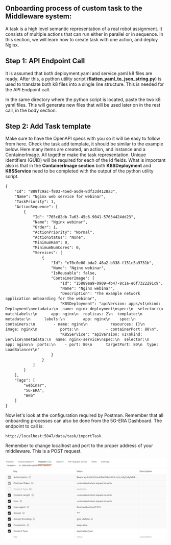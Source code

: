 ## Onboarding process of custom task to the Middleware system:

A task is a high level semantic representation of a real robot assignment. It consists of multiple actions that can run either in parallel or in sequence. In this section, we will learn how to create task with one action, and deploy Nginx. 

## Step 1: API Endpoint Call

It is assumed that both deployment.yaml and service.yaml k8 files are ready. After this, a python utility script (**flatten_yaml_to_json_string.py**) is used to translate both k8 files into a single line structure. This is needed for the API Endpoint call.

In the same directory where the python script is located, paste the two k8 yaml files. This will generate new files that will be used later on in the rest call, in the body section.

## Step 2: Add Task template

Make sure to have the OpenAPI specs with you so it will be easy to follow from here. Check the task add template, it should be similar to the example below. Here many items are created, an action, and instance and a ContainerImage. All together make the task representation. Unique identifiers (GUID) will be required for each of the Id fields. What is important also is that in the **ContainerImage section** both **K8SDeployment** and **K8SService** need to be completed with the output of the python utility script.

```
{
    "Id": "889fc9ac-f803-45ed-a6d4-8df33d4128a3",
    "Name": "Nginx web service for webinar",
    "TaskPriority": 1,
    "ActionSequence": [
        {
            "Id": "765c82db-7a63-45c6-9041-57634424dd23",
            "Name": "Nginx webinar",
            "Order": 1,
            "ActionPriority": "Normal",
            "ActionStatus": "None",
            "MinimumRam": 0,
            "MinimumNumCores": 0,
            "Services": [
                {
                    "Id": "e70c0e00-bda2-46a2-b338-f151c5a9731b",
                    "Name": "Nginx webinar",
                    "IsReusable": false,
                    "ContainerImage": {
                        "Id": "15889ea9-0909-4b47-8c1a-e6f7322291c9",
                        "Name": "Nginx webinar",
                        "Description": "The example network application onboarding for the webinar",
                        "K8SDeployment": "apiVersion: apps/v1\nkind: Deployment\nmetadata:\n  name: nginx-deployment\nspec:\n  selector:\n    matchLabels:\n      app: nginx\n  replicas: 2\n  template:\n    metadata:\n      labels:\n        app: nginx\n    spec:\n      containers:\n        - name: nginx\n          resources: {}\n          image: nginx\n          ports:\n            - containerPort: 80\n",
                        "K8SService": "apiVersion: v1\nkind: Service\nmetadata:\n  name: nginx-service\nspec:\n  selector:\n    app: nginx\n  ports:\n    - port: 80\n      targetPort: 80\n  type: LoadBalancer\n"
                    }
                }
            ]
        }
    ],
    "Tags": [
        "webinar",
        "5G-ERA",
        "Web"
    ]
}
```

Now let's look at the configuration required by Postman. Remember that all onboarding processes can also be done from the 5G-ERA Dashboard. The endpoint to call is:

```
http://localhost:5047/data/task/importTask
```
Remember to change localhost and port to the proper address of your middleware. This is a POST request.

![image](img/header_task_post.png)
